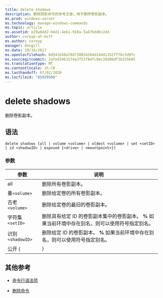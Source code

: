 ```yaml
---
title: delete shadows
description: 删除阴影命令的参考文章，用于删除卷影副本。
ms.prod: windows-server
ms.technology: manage-windows-commands
ms.topic: article
ms.assetid: e29a84d2-04d1-4eb1-910a-5a47bddbc24d
author: coreyp-at-msft
ms.author: coreyp
manager: dongill
ms.date: 10/16/2017
ms.openlocfilehash: 6d541b50a78d738034204d14441352fff6c5d9fc
ms.sourcegitcommit: 2afed2461574a3f53f84fc9ec28d86df3b335685
ms.translationtype: MT
ms.contentlocale: zh-CN
ms.lasthandoff: 07/02/2020
ms.locfileid: "85929508"
---
```

# <a name="delete-shadows"></a>delete shadows

删除卷影副本。

## <a name="syntax"></a>语法

```
delete shadows [all | volume <volume> | oldest <volume> | set <setID> | id <shadowID> | exposed {<drive> | <mountpoint>}]
```

### <a name="parameters"></a>参数

| 参数 | 说明 |
| ---- | ---- |
| all | 删除所有卷影副本。 |
| 量`<volume>` | 删除给定卷的所有卷影副本。 |
| 古老`<volume>` | 删除给定卷的最旧的卷影副本。 |
| 字符集`<setID>` | 删除具有给定 ID 的卷影副本集中的卷影副本。 **%** 如果当前环境中存在别名，则可以使用符号指定别名。 |
| 识别`<shadowID>` | 删除给定 ID 的卷影副本。 **%** 如果当前环境中存在别名，则可以使用符号指定别名。 |
| 公开 {<drive> | <mountpoint>} |

## <a name="additional-references"></a>其他参考

- [命令行语法项](command-line-syntax-key.md)

- [删除命令](delete.md)

